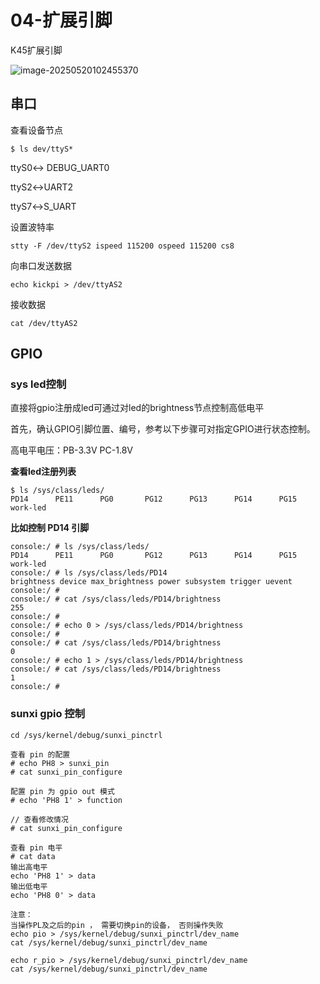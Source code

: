 # 04-扩展引脚

K45扩展引脚 

![image-20250520102455370](http://tanzhtanzh.oss-cn-shenzhen.aliyuncs.com/img/image-20250520102455370.png)



## 串口

查看设备节点

```
$ ls dev/ttyS*
```

ttyS0↔ DEBUG_UART0

ttyS2↔UART2

ttyS7↔S_UART

设置波特率

``` 
stty -F /dev/ttyS2 ispeed 115200 ospeed 115200 cs8
```

向串口发送数据

``` shell
echo kickpi > /dev/ttyAS2
```

接收数据

``` shell
cat /dev/ttyAS2 
```



## GPIO

### sys led控制

直接将gpio注册成led可通过对led的brightness节点控制高低电平

首先，确认GPIO引脚位置、编号，参考以下步骤可对指定GPIO进行状态控制。

高电平电压：PB-3.3V PC-1.8V

**查看led注册列表**

```shell
$ ls /sys/class/leds/
PD14      PE11      PG0       PG12      PG13      PG14      PG15      work-led
```



**比如控制 PD14 引脚**

```shell
console:/ # ls /sys/class/leds/
PD14      PE11      PG0       PG12      PG13      PG14      PG15      work-led
console:/ # ls /sys/class/leds/PD14
brightness device max_brightness power subsystem trigger uevent
console:/ #
console:/ # cat /sys/class/leds/PD14/brightness
255
console:/ #
console:/ # echo 0 > /sys/class/leds/PD14/brightness
console:/ #
console:/ # cat /sys/class/leds/PD14/brightness
0
console:/ # echo 1 > /sys/class/leds/PD14/brightness
console:/ # cat /sys/class/leds/PD14/brightness
1
console:/ #
```



### sunxi gpio 控制

``` shell
cd /sys/kernel/debug/sunxi_pinctrl

查看 pin 的配置
# echo PH8 > sunxi_pin
# cat sunxi_pin_configure

配置 pin 为 gpio out 模式
# echo 'PH8 1' > function

// 查看修改情况				
# cat sunxi_pin_configure

查看 pin 电平
# cat data
输出高电平
echo 'PH8 1' > data
输出低电平
echo 'PH8 0' > data

注意：
当操作PL及之后的pin ， 需要切换pin的设备， 否则操作失败
echo pio > /sys/kernel/debug/sunxi_pinctrl/dev_name
cat /sys/kernel/debug/sunxi_pinctrl/dev_name

echo r_pio > /sys/kernel/debug/sunxi_pinctrl/dev_name
cat /sys/kernel/debug/sunxi_pinctrl/dev_name
```

